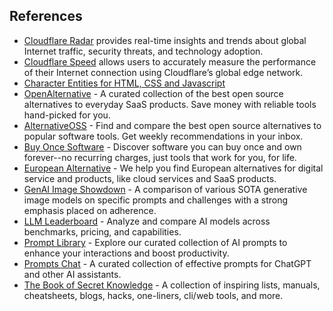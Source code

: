 ## References

- [Cloudflare Radar](https://radar.cloudflare.com) provides real-time insights and trends about global Internet traffic, security threats, and technology adoption.
- [Cloudflare Speed](https://speed.cloudflare.com) allows users to accurately measure the performance of their Internet connection using Cloudflare’s global edge network.
- [Character Entities for HTML, CSS and Javascript](https://oinam.github.io/entities/)
- [OpenAlternative](https://openalternative.co) - A curated collection of the best open source alternatives to everyday SaaS products. Save money with reliable tools hand-picked for you.
- [AlternativeOSS](https://alternativeoss.com) - Find and compare the best open source alternatives to popular software tools. Get weekly recommendations in your inbox.
- [Buy Once Software](https://buyoncesoftware.com) - Discover software you can buy once and own forever--no recurring charges, just tools that work for you, for life.
- [European Alternative](https://european-alternatives.eu) - We help you find European alternatives for digital service and products, like cloud services and SaaS products.
- [GenAI Image Showdown](https://genai-showdown.specr.net) - A comparison of various SOTA generative image models on specific prompts and challenges with a strong emphasis placed on adherence.
- [LLM Leaderboard](https://llm-stats.com) - Analyze and compare AI models across benchmarks, pricing, and capabilities.
- [Prompt Library](https://www.promptly.fyi/library) - Explore our curated collection of AI prompts to enhance your interactions and boost productivity.
- [Prompts Chat](https://prompts.chat) - A curated collection of effective prompts for ChatGPT and other AI assistants.
- [The Book of Secret Knowledge](https://github.com/trimstray/the-book-of-secret-knowledge) - A collection of inspiring lists, manuals, cheatsheets, blogs, hacks, one-liners, cli/web tools, and more.
